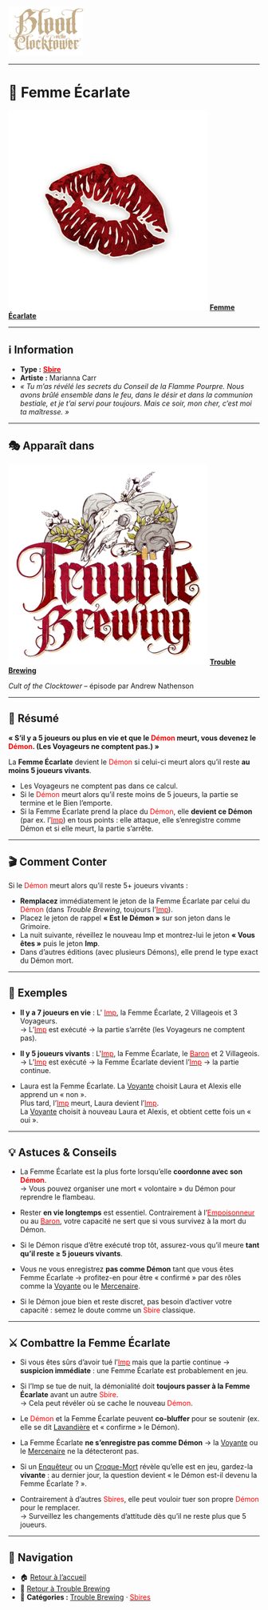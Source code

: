<p align="left">
  <a href="/botc-fr-bambi/">
    <img src="../images/logo.png" alt="Accueil BotC FR" width="150">
  </a>
</p>

---

# 💃 Femme Écarlate  

[<img src="../images/Icon_scarletwoman.png" alt="Femme Écarlate" width="400">](femmeecarlate.md) [**Femme Écarlate**](../tb_roles/femmeecarlate.md)

---

## ℹ️ Information  

- **Type :** [<span style="color:red">**Sbire**</span>](../sbires.md)  
- **Artiste :** Marianna Carr  
- *« Tu m’as révélé les secrets du Conseil de la Flamme Pourpre. Nous avons brûlé ensemble dans le feu, dans le désir et dans la communion bestiale, et je t’ai servi pour toujours. Mais ce soir, mon cher, c’est moi ta maîtresse. »*  

---

## 🎭 Apparaît dans  

[<img src="../images/Logo_trouble_brewing.png" alt="Trouble Brewing" width="400">](../trouble_brewing.md) [**Trouble Brewing**](../trouble_brewing.md)  

*Cult of the Clocktower* – épisode par Andrew Nathenson  

---

## 📖 Résumé  

**« S’il y a 5 joueurs ou plus en vie et que le <span style="color:red">Démon</span> meurt, vous devenez le <span style="color:red">Démon</span>. (Les Voyageurs ne comptent pas.) »**

La **Femme Écarlate** devient le <span style="color:red">Démon</span> si celui-ci meurt alors qu’il reste **au moins 5 joueurs vivants**.  

- Les Voyageurs ne comptent pas dans ce calcul.  
- Si le <span style="color:red">Démon</span> meurt alors qu’il reste moins de 5 joueurs, la partie se termine et le Bien l’emporte.  
- Si la Femme Écarlate prend la place du <span style="color:red">Démon</span>, elle **devient ce Démon** (par ex. l’[<span style="color:red">Imp</span>](imp.md)) en tous points : elle attaque, elle s’enregistre comme Démon et si elle meurt, la partie s’arrête.  

---

## 🎬 Comment Conter  

Si le <span style="color:red">Démon</span> meurt alors qu’il reste 5+ joueurs vivants :  
- **Remplacez** immédiatement le jeton de la Femme Écarlate par celui du <span style="color:red">Démon</span> (dans *Trouble Brewing*, toujours l’[<span style="color:red">Imp</span>](imp.md)).  
- Placez le jeton de rappel **« Est le Démon »** sur son jeton dans le Grimoire.  
- La nuit suivante, réveillez le nouveau Imp et montrez-lui le jeton **« Vous êtes »** puis le jeton **Imp**.  
- Dans d’autres éditions (avec plusieurs Démons), elle prend le type exact du Démon mort.  

---

## 🧾 Exemples  

- **Il y a 7 joueurs en vie** : L' [<span style="color:red">Imp</span>](imp.md), la Femme Écarlate, 2 Villageois et 3 Voyageurs.  
  → L’[<span style="color:red">Imp</span>](imp.md) est exécuté → la partie s’arrête (les Voyageurs ne comptent pas).  

- **Il y 5 joueurs vivants** : L'[<span style="color:red">Imp</span>](imp.md), la Femme Écarlate, le [<span style="color:red">Baron</span>](baron.md) et 2 Villageois.  
  → L’[<span style="color:red">Imp</span>](imp.md) est exécuté → la Femme Écarlate devient l’[<span style="color:red">Imp</span>](imp.md)  → la partie continue.  

- Laura est la Femme Écarlate. La [Voyante](voyante.md) choisit Laura et Alexis elle apprend un « non ».  
  Plus tard, l’[<span style="color:red">Imp</span>](imp.md) meurt, Laura devient l’[<span style="color:red">Imp</span>](imp.md).  
  La [Voyante](voyante.md) choisit à nouveau Laura et Alexis, et obtient cette fois un « oui ».  

---

## 💡 Astuces & Conseils  

- La Femme Écarlate est la plus forte lorsqu’elle **coordonne avec son <span style="color:red">Démon</span>**.  
  → Vous pouvez organiser une mort « volontaire » du Démon pour reprendre le flambeau.  

- Rester **en vie longtemps** est essentiel. Contrairement à l’[<span style="color:red">Empoisonneur</span>](empoisonneur.md) ou au [<span style="color:red">Baron</span>](baron.md), votre capacité ne sert que si vous survivez à la mort du Démon.  

- Si le Démon risque d’être exécuté trop tôt, assurez-vous qu’il meure **tant qu’il reste ≥ 5 joueurs vivants**.  

- Vous ne vous enregistrez **pas comme Démon** tant que vous êtes Femme Écarlate → profitez-en pour être « confirmé » par des rôles comme la [Voyante](voyante.md) ou le [Mercenaire](mercenaire.md).  

- Si le Démon joue bien et reste discret, pas besoin d’activer votre capacité : semez le doute comme un <span style="color:red">Sbire</span> classique.  

---

## ⚔️ Combattre la Femme Écarlate  

- Si vous êtes sûrs d’avoir tué l’[<span style="color:red">Imp</span>](imp.md) mais que la partie continue → **suspicion immédiate** : une Femme Écarlate est probablement en jeu.  

- Si l’Imp se tue de nuit, la démonialité doit **toujours passer à la Femme Écarlate** avant un autre <span style="color:red">Sbire</span>.  
  → Cela peut révéler où se cache le nouveau <span style="color:red">Démon</span>.  

- Le <span style="color:red">Démon</span> et la Femme Écarlate peuvent **co-bluffer** pour se soutenir (ex. elle se dit [Lavandière](lavandiere.md) et « confirme » le Démon).  

- La Femme Écarlate **ne s’enregistre pas comme Démon** → la [Voyante](voyante.md) ou le [Mercenaire](mercenaire.md) ne la détecteront pas.  

- Si un [Enquêteur](enqueteur.md) ou un [Croque-Mort](croquemort.md) révèle qu’elle est en jeu, gardez-la **vivante** : au dernier jour, la question devient « le Démon est-il devenu la Femme Écarlate ? ».  

- Contrairement à d’autres <span style="color:red">Sbires</span>, elle peut vouloir tuer son propre <span style="color:red">Démon</span> pour le remplacer.  
  → Surveillez les changements d’attitude dès qu’il ne reste plus que 5 joueurs.  

---

## 📂 Navigation  

- 🏠 [Retour à l’accueil](../README.md)  
- 🍺 [Retour à Trouble Brewing](../trouble_brewing.md)  
- 📂 **Catégories :** [Trouble Brewing](../trouble_brewing.md) · [<span style="color:red">Sbires</span>](../sbires.md)

